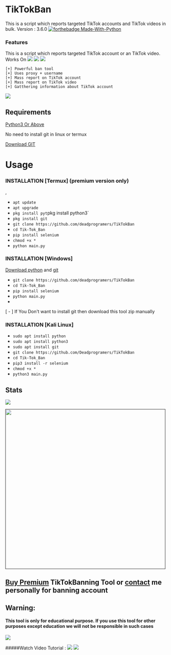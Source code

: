 # TikTokBan
This is a script which reports targeted TikTok accounts and TikTok videos in bulk.
Version : 3.6.0
[![forthebadge Made-With-Python](http://ForTheBadge.com/images/badges/made-with-python.svg)](https://www.python.org/)
  
  
  
  
### Features



This is a script which reports targeted TikTok account or an TikTok video. 
Works On
<a href="https://t.me/TarxHMU"><img src="https://img.shields.io/badge/Android-3DDC84?style=for-the-badge&logo=android&logoColor=white"></a>
<a href="https://t.me/TarxHMU"><img src="https://img.shields.io/badge/Windows-0078D6?style=for-the-badge&logo=windows&logoColor=white"></a>
<a href="https://t.me/TarxHMU"><img src="https://img.shields.io/badge/-kali%20linux-lightgrey"></a>
```
[+] Powerful ban tool 
[+] Uses proxy + username
[+] Mass report on TikTok account
[+] Mass report on TikTok video
[+] Gatthering information about TikTok account

```



<a href="https://t.me//TarxHMU"><img src="https://img.shields.io/badge/Telegram-2CA5E0?style=for-the-badge&logo=telegram&logoColor=white"></a>

## Requirements
[Python3 Or Above](https://www.python.org/downloads/)

No need to install git in linux or termux

[Download GIT](https://git-scm.com/downloads)

# Usage 


### INSTALLATION [Termux] (premium version only) 
,
* `apt update`
* `apt upgrade`
* `pkg install pyt`pkg install python3`
* `pkg install git`
* `git clone https://github.com/deadprogramers/TikTokBan`
* `cd Tik-Tok_Ban`
* `pip install selenium`
* `chmod +x *`
* `python main.py`

### INSTALLATION [Windows]
[Download python](https://www.python.org/downloads/) and [git](https://git-scm.com/downloads)

* `git clone https://github.com/deadprogramers/TikTokBan`
* `cd Tik-Tok_Ban`
* `pip install selenium`
* `python main.py`
* 
[ - ] If You Don't want to install git then download this tool zip manually

### INSTALLATION [Kali Linux]

* `sudo apt install python`
* `sudo apt install python3`
* `sudo apt install git`
* `git clone https://github.com/Deadprogramers/TikTokBan`
* `cd Tik-Tok_Ban`
* `pip3 install -r selenium`
* `chmod +x *`
* `python3 main.py`

## Stats
<a href="https://github.com/deadprogramers/TikTokBan"><img src="https://github-readme-stats.vercel.app/api?username=deadprogramers&theme=blue-green"></a>

<p align="left">
  <a href="">
    <img src="/assets/Tik-Tok_Ban.gif" width="500px" style="display: inline-block;">
  </a>
</p>


## **[Buy Premium](https://t.me/TarxHMU) TikTokBanning Tool or [contact](https://t.me/TarxHMU) me personally for banning account**


## Warning:
#### This tool is only for educational purpose. If you use this tool for other purposes except education we will not be responsible in such cases 
<a href="https://t.me/TarxHmu"><img src="https://img.shields.io/badge/Telegram-2CA5E0?style=for-the-badge&logo=telegram&logoColor=white"></a>

#####Watch Video Tutorial : 
<a href="t.me/TarxHmu"><img src="https://img.shields.io/badge/Video%20Tutorial-red.svg?logo=Youtube"></a>
<a href="https://t.me/T3AM_RULERS"><img src="https://img.shields.io/badge/Reprt%20Bugs-greeen.svg?logo=Bugs"></a>
